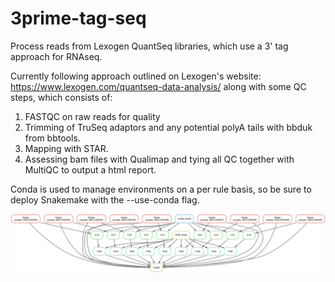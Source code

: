 # 3prime-tag-seq


Process reads from Lexogen QuantSeq libraries, which use a 3' tag approach for RNAseq.

Currently following approach outlined on Lexogen's website: https://www.lexogen.com/quantseq-data-analysis/
along with some QC steps, which consists of:
1. FASTQC on raw reads for quality
2. Trimming of TruSeq adaptors and any potential polyA tails with bbduk from bbtools.
3. Mapping with STAR.
4. Assessing bam files with Qualimap and tying all QC together with MultiQC to output a html report. 

Conda is used to manage environments on a per rule basis, so be sure to deploy Snakemake with the --use-conda flag. 

![DAG](https://github.com/JamieCFreeman/3prime-tag-seq/blob/main/README_files/3prime-tag-seg.svg?raw=true)

